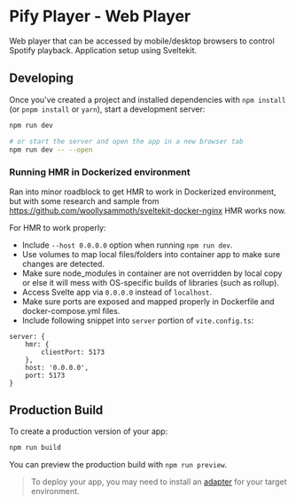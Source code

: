 # Pify Player - Web Player

Web player that can be accessed by mobile/desktop browsers to control Spotify playback. Application setup using Sveltekit.

## Developing

Once you've created a project and installed dependencies with `npm install` (or `pnpm install` or `yarn`), start a development server:

```bash
npm run dev

# or start the server and open the app in a new browser tab
npm run dev -- --open
```

### Running HMR in Dockerized environment

Ran into minor roadblock to get HMR to work in Dockerized environment, but with some research and sample from https://github.com/woollysammoth/sveltekit-docker-nginx HMR works now.

For HMR to work properly:

- Include `--host 0.0.0.0` option when running `npm run dev`.
- Use volumes to map local files/folders into container app to make sure changes are detected.
- Make sure node_modules in container are not overridden by local copy or else it will mess with OS-specific builds of libraries (such as rollup).
- Access Svelte app via `0.0.0.0` instead of `localhost`.
- Make sure ports are exposed and mapped properly in Dockerfile and docker-compose.yml files.
- Include following snippet into `server` portion of `vite.config.ts`:

```
server: {
    hmr: {
        clientPort: 5173
    },
    host: '0.0.0.0',
    port: 5173
}
```

## Production Build

To create a production version of your app:

```bash
npm run build
```

You can preview the production build with `npm run preview`.

> To deploy your app, you may need to install an [adapter](https://svelte.dev/docs/kit/adapters) for your target environment.
